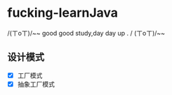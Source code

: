 # fucking-learnJava
/(ㄒoㄒ)/~~ good good study,day day up . / (ㄒoㄒ)/~~

## 设计模式
- [x] 工厂模式
- [x] 抽象工厂模式